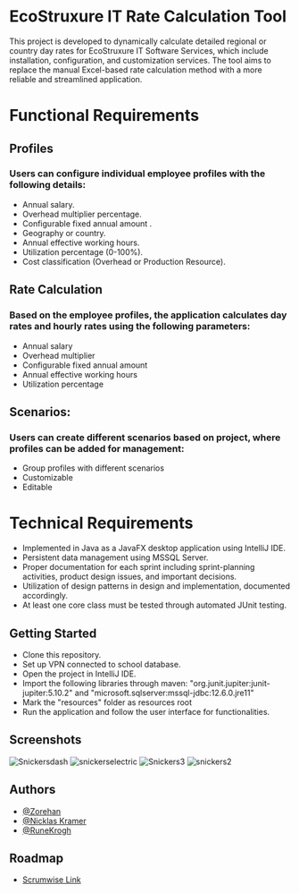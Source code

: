 # EcoStruxure IT Rate Calculation Tool

This project is developed to dynamically calculate detailed regional or country day rates for EcoStruxure IT Software Services, which include installation, configuration, and customization services. The tool aims to replace the manual Excel-based rate calculation method with a more reliable and streamlined application.

# Functional Requirements
## Profiles
### Users can configure individual employee profiles with the following details:
- Annual salary.
- Overhead multiplier percentage.
- Configurable fixed annual amount .
- Geography or country.
- Annual effective working hours.
- Utilization percentage (0-100%).
- Cost classification (Overhead or Production Resource).

## Rate Calculation
### Based on the employee profiles, the application calculates day rates and hourly rates using the following parameters:
- Annual salary
- Overhead multiplier
- Configurable fixed annual amount
- Annual effective working hours
- Utilization percentage

## Scenarios:
### Users can create different scenarios based on project, where profiles can be added for management:
- Group profiles with different scenarios
- Customizable
- Editable

# Technical Requirements
- Implemented in Java as a JavaFX desktop application using IntelliJ IDE.
- Persistent data management using MSSQL Server.
- Proper documentation for each sprint including sprint-planning activities, product design issues, and important decisions.
- Utilization of design patterns in design and implementation, documented accordingly.
- At least one core class must be tested through automated JUnit testing.

## Getting Started
- Clone this repository.
- Set up VPN connected to school database.
- Open the project in IntelliJ IDE.
- Import the following libraries through maven: "org.junit.jupiter:junit-jupiter:5.10.2" and "microsoft.sqlserver:mssql-jdbc:12.6.0.jre11"
- Mark the "resources" folder as resources root
- Run the application and follow the user interface for functionalities.

## Screenshots
![Snickersdash](https://github.com/user-attachments/assets/0f3829be-ee69-4e24-83ff-71477d0944f5)
![snickerselectric](https://github.com/user-attachments/assets/3b673efc-45ab-41c7-b79d-6d11c7711f91)
![Snickers3](https://github.com/user-attachments/assets/939ca37f-03e8-4d2b-80e2-8f8f352f3add)
![snickers2](https://github.com/user-attachments/assets/76ad66d5-f15b-4d1c-b20a-35b1ca704468)

## Authors
- [@Zorehan](https://github.com/Zorehan)
- [@Nicklas Kramer](https://github.com/NillasKA)
- [@RuneKrogh](https://github.com/RuneKrogh)

## Roadmap
- [Scrumwise Link](https://www.scrumwise.com/scrum/#/overview/project/snickers-electric_cs2023-dk-eksamen/id-36893-40414-143)
